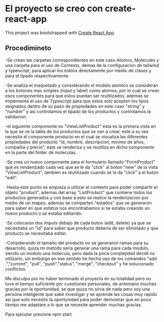 # El proyecto se creo con create-react-app

This project was bootstrapped with [Create React App](https://github.com/facebook/create-react-app).

## Procedimineto

-Se crean las carpetas correspondientes en este caso Atomos, Molecules y una carpeta para el uso de Contexto, demas de la configuracion de tailwind y typescript, para aplicar los estilos directamente por medio de clases y para el tipado respectivamente.

-Se analiza el maquetado y considerando el modelo atomico se consideran a los botones mas simples (input y label) como atomos, por lo cual se crean esos componentes para que estos puedan ser reutilizados, ademas se implementa el uso de Typescript para que estos solo acepten los tipos asignados dentro de su paso de propiedades en este caso "string" y "number" y asi controlamos el tipado de los productos y controlamos la validacion.

-el siguiente componente es "ViewListProduct" esta es la primera vista en la que se ve la tabla de los productos que se van a crear, este a su ves necesita el componente producto en el cual se visualiza las diferentes propiedades del producto "id, nombre, descripcion, minimo de años, compañia y precio", este se renderiza y se reutiliza en dicho componente en la parte del folder de moleculas.

-Se crea un nuevo componente para el formulario llamado "FormProduct" que es renderizado cada vez que se le da "click" al boton "new" de la vista "ViewListProduct", tambien es reutilizado cuando se le da "click" a el boton "edit".

-Hasta este punto se empieza a utilizar el contexto para poder compartir el objeto "product", ademas del array "ListProduct" que contiene todos los productos generados y con base a esto se realice la renderizacion por medio de un mapeo, ademas se comparten "estados" que se generaron para saber en que estatus nos encontrabamos si se estaba creando un nuevo producto o se estaba editando.

-Se colocaron dos imputs debajo de cada boton (edit, delete) ya que se necesitaba un "id" para saber que producto deberia de ser eliminado y que producto se necesitaba editar.

-Considerando el tamaño del producto no se generaron ramas para su desarrollo, quiza mi metodo seria generar una rama para cada modulo, siendo un modulo una molecula, pero dada la poca complejidad decidi no utilizarlo, sin embargo en ese sentido he hecho uso de los comandos "add .","commit", "pull", "push","status", "merge", "checkout" y he solucionado conflictos.

Me disculpo por no haber terminado el proyecto en su totalidad pero no tuve el tiempo suficiente por cuestiones personales, de antemano muchas gracias por la oportunidad, se que quiza no sirva de nada pero soy una persona inteligente que sabe investigar y se aprende las cosas muy rapido asi que solo necesito la oportunidad para poder demostrar que en poco tiempo me adaptare a lo que se necesite aprender muchas gracias.

Para ejecutar presione npm start
